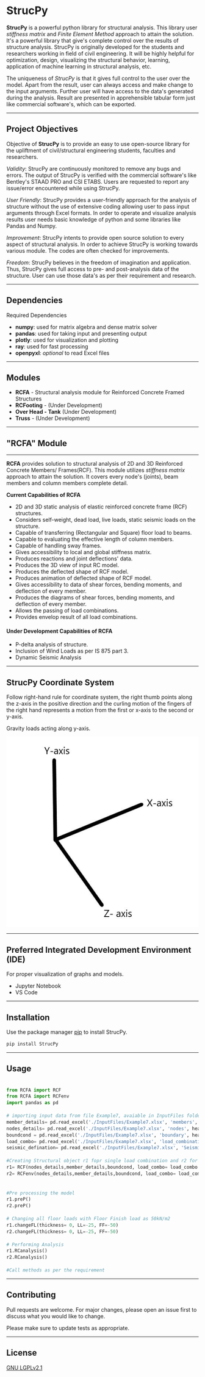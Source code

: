 # StrucPy

**StrucPy** is a powerful python library for structural analysis. This library user *stiffness matrix* and *Finite Element Method* approach to attain the solution.  It's a powerful library that give's complete control over the results of structure analysis. StrucPy is originally developed for the students and researchers working in field of civil engineering. It will be highly helpful for optimization, design, visualizing the structural behavior, learning, application of machine learning in structural analysis, etc.

The uniqueness of *StrucPy* is that it gives full control to the user over the model. Apart from the result, user can always access and make change to the input arguments. Further user will have access to the data's generated during the analysis. Result are presented in apprehensible tabular form just like commercial software's, which can be exported.

------------------------------------------------------------------------------------------------------------
## Project Objectives

Objective of **StrucPy** is to provide an easy to use open-source library for the upliftment of civil/structural engineering students, faculties and researchers.

*Validity*: StrucPy are continuously monitored to remove any bugs and errors. The output of StrucPy is verified with the commercial software's like Bentley's STAAD PRO and CSI ETABS. Users are requested to report any issue/error encountered while using StrucPy.

*User Friendly*: StrucPy provides a user-friendly approach for the analysis of structure without the use of extensive coding allowing user to pass input arguments through Excel formats. In order to operate and visualize analysis results user needs basic knowledge of python and some libraries like Pandas and Numpy.

*Improvement*: StrucPy intents to provide open source solution to every aspect of structural analysis. In order to achieve StrucPy is working towards various module. The codes are often checked for improvements.

*Freedom*: StrucPy believes in the freedom of imagination and application. Thus, StrucPy gives full access to pre- and post-analysis data of the structure. User can use those data's as per their requirement and research.

------------------------------------------------------------------------------------------------------------

## Dependencies

Required Dependencies

* **numpy**: used for matrix algebra and dense matrix solver
* **pandas**: used for taking input and presenting output
* **plotly**: used for visualization and plotting
* **ray**: used for fast processing
* **openpyxl**: *optional* to read Excel files

------------------------------------------------------------------------------------------------------------
## Modules 

* **RCFA** - Structural analysis module for Reinforced Concrete Framed Structures 
* **RCFooting** - (Under Development)
* **Over Head - Tank** (Under Development)
* **Truss** - (Under Development)

------------------------------------------------------------------------------------------------------------

## "RCFA" Module
----------------
**RCFA** provides solution to structural analysis of 2D and 3D Reinforced Concrete Members/ Frames(RCF). This module utilizes *stiffness matrix* approach to attain the solution. It covers every node's (joints), beam members and column members complete detail.

**Current Capabilities of RCFA**

* 2D and 3D static analysis of elastic reinforced concrete frame (RCF) structures.
* Considers self-weight, dead load, live loads, static seismic loads on the structure.
* Capable of transferring (Rectangular and Square) floor load to beams.
* Capable to evaluating the effective length of column members.
* Capable of handling sway frames.
* Gives accessibility to local and global stiffness matrix.
* Produces reactions and joint deflections' data. 
* Produces the 3D view of input RC model.
* Produces the deflected shape of RCF model.
* Produces animation of deflected shape of RCF model.
* Gives accessibility to data of shear forces, bending moments, and deflection of every member.  
* Produces the diagrams of shear forces, bending moments, and deflection of every member.
* Allows the passing of load combinations.
* Provides envelop result of all load combinations. 
 
#### **Under Development Capabilities of RCFA**

* P-delta analysis of structure.
* Inclusion of Wind Loads as per IS 875 part 3.
* Dynamic Seismic Analysis

-----------------------------------------------------------------------------------------------------------
## StrucPy Coordinate System 

Follow right-hand rule for coordinate system, the right thumb points along the z-axis in the positive direction and the curling motion of the fingers of the right hand represents a motion from the first or x-axis to the second or y-axis. 

Gravity loads acting along y-axis.

![Alt text](./CordSys.JPG)


------------------------------------------------------------------------------------------------------------
## Preferred Integrated Development Environment (IDE)

For proper visualization of graphs and models.

* Jupyter Notebook
* VS Code 

-----------------------------------------------------------------------------------------------------------

## Installation

Use the package manager [pip](https://pip.pypa.io/en/stable/) to install StrucPy.

```bash
pip install StrucPy
```

------------------------------------------------------------------------------------------------------------

## Usage

```python

from RCFA import RCF
from RCFA import RCFenv
import pandas as pd

# importing input data from file Example7, avaiable in InputFiles folder
member_details= pd.read_excel('./InputFiles/Example7.xlsx', 'members', header = 0, index_col=0)
nodes_details= pd.read_excel('./InputFiles/Example7.xlsx', 'nodes', header = 0, index_col=0)
boundcond = pd.read_excel('./InputFiles/Example7.xlsx', 'boundary', header = 0, index_col=0)
load_combo= pd.read_excel('./InputFiles/Example7.xlsx', 'load_combinations', header = 0, index_col=0)
seismic_defination= pd.read_excel('./InputFiles/Example7.xlsx', 'Seismic_Defination', header = 0, index_col=0)

#Creating Structural object r1 fopr single load combination and r2 for multiple load combination
r1= RCF(nodes_details,member_details,boundcond, load_combo= load_combo.iloc[0,:], autoflooring= True, seismic_def= seismic_defination)
r2= RCFenv(nodes_details,member_details,boundcond, load_combo= load_combo, autoflooring= True, seismic_def= seismic_defination)


#Pre processing the model
r1.preP()
r2.preP()

# Changing all floor loads with Floor Finish load as 50kN/m2
r1.changeFL(thickness= 0, LL=-25, FF=-50)
r2.changeFL(thickness= 0, LL=-25, FF=-50)

# Performing Analysis
r1.RCanalysis()
r2.RCanalysis()

#Call methods as per the requirement
```
------------------------------------------------------------------------------------------------------------
## Contributing

Pull requests are welcome. For major changes, please open an issue first
to discuss what you would like to change.

Please make sure to update tests as appropriate.

------------------------------------------------------------------------------------------------------------

## License

[GNU LGPLv2.1](https://www.gnu.org/licenses/old-licenses/lgpl-2.1.en.html)